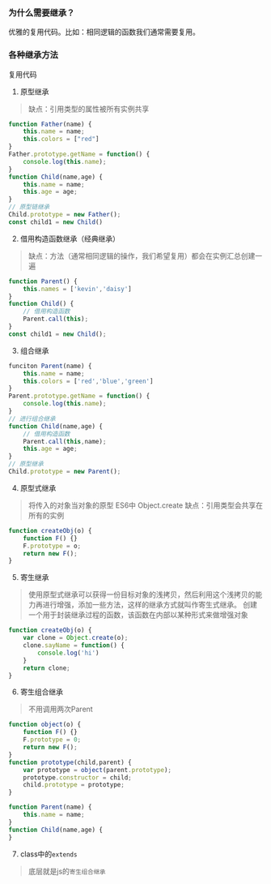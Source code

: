 ### 为什么需要继承？
优雅的复用代码。比如：相同逻辑的函数我们通常需要复用。
### 各种继承方法
复用代码
1. 原型继承
> 缺点：引用类型的属性被所有实例共享
```js
function Father(name) {
    this.name = name;
    this.colors = ["red"]
}
Father.prototype.getName = function() {
    console.log(this.name);
}
function Child(name,age) {
    this.name = name;
    this.age = age;
}
// 原型链继承
Child.prototype = new Father();
const child1 = new Child()
```

2. 借用构造函数继承（经典继承）
> 缺点：方法（通常相同逻辑的操作，我们希望复用）都会在实例汇总创建一遍
```js
function Parent() {
    this.names = ['kevin','daisy']
}
function Child() {
    // 借用构造函数
    Parent.call(this);
}
const child1 = new Child();
```
3. 组合继承
```js
funciton Parent(name) {
    this.name = name;
    this.colors = ['red','blue','green']
}
Parent.prototype.getName = function() {
    console.log(this.name);
}
// 进行组合继承
function Child(name,age) {
    // 借用构造函数
    Parent.call(this,name);
    this.age = age;
}
// 原型继承
Child.prototype = new Parent();
```
4. 原型式继承
> 将传入的对象当对象的原型 ES6中 Object.create
> 缺点：引用类型会共享在所有的实例
```js
function createObj(o) {
    function F() {}
    F.prototype = o;
    return new F();
}
```
5. 寄生继承
> 使用原型式继承可以获得一份目标对象的浅拷贝，然后利用这个浅拷贝的能力再进行增强，添加一些方法，这样的继承方式就叫作寄生式继承。
> 创建一个用于封装继承过程的函数，该函数在内部以某种形式来做增强对象
```js
function createObj(o) {
    var clone = Object.create(o);
    clone.sayName = function() {
        console.log('hi')
    }
    return clone;
}
```
6. 寄生组合继承
> 不用调用两次Parent
```js
function object(o) {
    function F() {}
    F.prototype = 0;
    return new F();
}
function prototype(child,parent) {
    var prototype = object(parent.prototype);
    prototype.constructor = child;
    child.prototype = prototype;
}

function Parent(name) {
    this.name = name;
}
function Child(name,age) {
}
```
7. class中的`extends`
> 底层就是js的`寄生组合继承`